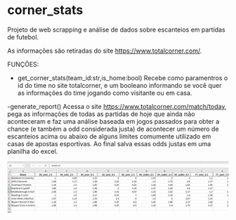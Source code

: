 # corner_stats
Projeto de web scrapping e análise de dados sobre escanteios em partidas de futebol.

As informações são retiradas do site https://www.totalcorner.com/.

FUNÇÕES:

- get_corner_stats(team_id:str,is_home:bool)
    Recebe como paramentros o id do time no site totalcorner, e um booleano informando se você quer as informações do time jogando como visitante ou em casa.

-generate_report()
    Acessa o site https://www.totalcorner.com/match/today, pega as informações de todas as partidas de hoje que ainda não aconteceram e faz uma análise baseada em jogos passados para obter a chance (e também a odd considerada justa) de acontecer um número de escanteios acima ou abaixo de alguns limites comumente utilizado em casas de apostas esportivas. Ao final salva essas odds justas em uma planilha do excel.

![Alt text](/Screenshot1.png "Planilha")
